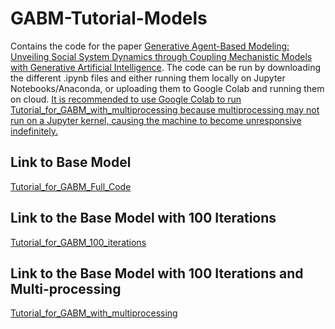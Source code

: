 # GABM-Tutorial-Models
Contains the code for the paper [Generative Agent-Based Modeling: Unveiling Social System Dynamics through Coupling Mechanistic Models with Generative Artificial Intelligence](https://arxiv.org/abs/2309.11456).
The code can be run by downloading the different .ipynb files and either running them locally on Jupyter Notebooks/Anaconda, or uploading them to Google Colab and running them on cloud.
<u>It is recommended to use Google Colab to run Tutorial_for_GABM_with_multiprocessing because multiprocessing may not run on a Jupyter kernel, causing the machine to become unresponsive indefinitely.</u>

## Link to Base Model

[Tutorial_for_GABM_Full_Code](./Tutorial_for_GABM_Full_Code.ipynb)

## Link to the Base Model with 100 Iterations

[Tutorial_for_GABM_100_iterations](./Tutorial_for_GABM_100_iterations.ipynb)

## Link to the Base Model with 100 Iterations and Multi-processing

[Tutorial_for_GABM_with_multiprocessing](./Tutorial_for_GABM_with_multiprocessing.ipynb)
